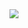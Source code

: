 <img src="https://user-images.githubusercontent.com/89081441/189123755-aa850035-96b7-43f4-abd0-05d51653600a.gif">
